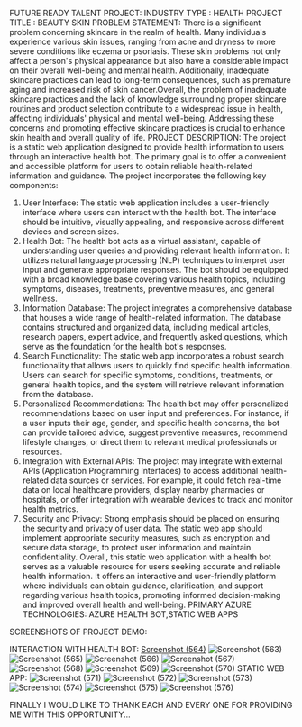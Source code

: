 
FUTURE READY TALENT PROJECT:
INDUSTRY TYPE : HEALTH
PROJECT TITLE : BEAUTY SKIN
PROBLEM STATEMENT: There is a significant problem concerning skincare in the realm of health. Many individuals experience various skin issues, ranging from acne and dryness to more severe conditions like eczema or psoriasis. These skin problems not only affect a person's physical appearance but also have a considerable impact on their overall well-being and mental health. Additionally, inadequate skincare practices can lead to long-term consequences, such as premature aging and increased risk of skin cancer.Overall, the problem of inadequate skincare practices and the lack of knowledge surrounding proper skincare routines and product selection contribute to a widespread issue in health, affecting individuals' physical and mental well-being. Addressing these concerns and promoting effective skincare practices is crucial to enhance skin health and overall quality of life.
PROJECT DESCRIPTION: The project is a static web application designed to provide health information to users through an interactive health bot. The primary goal is to offer a convenient and accessible platform for users to obtain reliable health-related information and guidance. The project incorporates the following key components:
1. User Interface: The static web application includes a user-friendly interface where users can interact with the health bot. The interface should be intuitive, visually appealing, and responsive across different devices and screen sizes.
2. Health Bot: The health bot acts as a virtual assistant, capable of understanding user queries and providing relevant health information. It utilizes natural language processing (NLP) techniques to interpret user input and generate appropriate responses. The bot should be equipped with a broad knowledge base covering various health topics, including symptoms, diseases, treatments, preventive measures, and general wellness.
3. Information Database: The project integrates a comprehensive database that houses a wide range of health-related information. The database contains structured and organized data, including medical articles, research papers, expert advice, and frequently asked questions, which serve as the foundation for the health bot's responses.
4. Search Functionality: The static web app incorporates a robust search functionality that allows users to quickly find specific health information. Users can search for specific symptoms, conditions, treatments, or general health topics, and the system will retrieve relevant information from the database.
5. Personalized Recommendations: The health bot may offer personalized recommendations based on user input and preferences. For instance, if a user inputs their age, gender, and specific health concerns, the bot can provide tailored advice, suggest preventive measures, recommend lifestyle changes, or direct them to relevant medical professionals or resources.
6. Integration with External APIs: The project may integrate with external APIs (Application Programming Interfaces) to access additional health-related data sources or services. For example, it could fetch real-time data on local healthcare providers, display nearby pharmacies or hospitals, or offer integration with wearable devices to track and monitor health metrics.
7. Security and Privacy: Strong emphasis should be placed on ensuring the security and privacy of user data. The static web app should implement appropriate security measures, such as encryption and secure data storage, to protect user information and maintain confidentiality.
Overall, this static web application with a health bot serves as a valuable resource for users seeking accurate and reliable health information. It offers an interactive and user-friendly platform where individuals can obtain guidance, clarification, and support regarding various health topics, promoting informed decision-making and improved overall health and well-being.
PRIMARY AZURE TECHNOLOGIES: AZURE HEALTH BOT,STATIC WEB APPS

SCREENSHOTS OF PROJECT DEMO:

INTERACTION WITH HEALTH BOT:
[Screenshot (564)](https://github.com/VANTHIYATHEVANN/Project-8/assets/127487291/3e2bac30-d38b-47d9-8176-c01dbe26af9c)
![Screenshot (563)](https://github.com/VANTHIYATHEVANN/Project-8/assets/127487291/8f67f9f1-1da5-4e3e-9727-74bee2d900d3)
![Screenshot (565)](https://github.com/VANTHIYATHEVANN/Project-8/assets/127487291/55de8318-ebee-4d82-8604-fc4a20ae7f86)
![Screenshot (566)](https://github.com/VANTHIYATHEVANN/Project-8/assets/127487291/a160ce9f-c4f3-4fba-a671-c1dd36d501d2)
![Screenshot (567)](https://github.com/VANTHIYATHEVANN/Project-8/assets/127487291/8e3c26f7-55da-4caa-a342-15840a940392)
![Screenshot (568)](https://github.com/VANTHIYATHEVANN/Project-8/assets/127487291/f32e03bc-213f-47c8-8245-17a1793f80f0)
![Screenshot (569)](https://github.com/VANTHIYATHEVANN/Project-8/assets/127487291/df6cf8d2-8a97-4cc8-a094-852876933e67)
![Screenshot (570)](https://github.com/VANTHIYATHEVANN/Project-8/assets/127487291/24f2bc4d-1d25-4a96-9063-6fe03546db52)
STATIC WEB APP:
![Screenshot (571)](https://github.com/VANTHIYATHEVANN/Project-8/assets/127487291/25597035-aa1b-42ac-93fe-4b0eda8a6584)
![Screenshot (572)](https://github.com/VANTHIYATHEVANN/Project-8/assets/127487291/dcd0023d-c614-4b65-a912-f81149310b88)
![Screenshot (573)](https://github.com/VANTHIYATHEVANN/Project-8/assets/127487291/eaba33e2-7361-4fb7-a5cf-4425af00e504)
![Screenshot (574)](https://github.com/VANTHIYATHEVANN/Project-8/assets/127487291/96ace590-82e8-4f4a-80cd-d22cd8da60d9)
![Screenshot (575)](https://github.com/VANTHIYATHEVANN/Project-8/assets/127487291/92e54a66-411c-4a62-9dbc-f541618fdfb6)
![Screenshot (576)](https://github.com/VANTHIYATHEVANN/Project-8/assets/127487291/abae4c27-a920-41ac-b731-fac30dcb9dce)


FINALLY I WOULD LIKE TO THANK EACH AND EVERY ONE FOR PROVIDING ME WITH THIS OPPORTUNITY...
